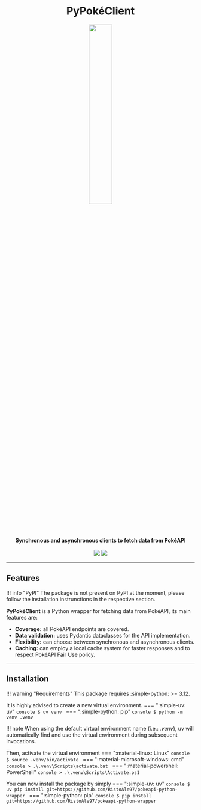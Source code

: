 <div align="center">
    <h1>PyPokéClient</h1>
    <img src="logo.png" width=35% /><br>
    <strong>Synchronous and asynchronous clients to fetch data from PokéAPI</strong><br><br>
    <img src="https://img.shields.io/badge/Python-3776AB?style=for-the-badge&logo=python&logoColor=white">
    <img src="https://img.shields.io/badge/Pydantic-E92063?style=for-the-badge&logo=pydantic&logoColor=white">
</div>


---

## Features
!!! info "PyPI"
    The package is not present on PyPI at the moment, please follow the installation instrunctions in the respective section.

**PyPokéClient** is a Python wrapper for fetching data from PokéAPI, its main features are:

- **Coverage:** all PokéAPI endpoints are covered.
- **Data validation:** uses Pydantic dataclasses for the API implementation.
- **Flexibility:** can choose between synchronous and asynchronous clients.
- **Caching:** can employ a local cache system for faster responses and to respect PokéAPI Fair Use policy.

---

## Installation
!!! warning "Requirements"
    This package requires :simple-python: >= 3.12.

It is highly advised to create a new virtual environment.
=== ":simple-uv: uv"
    ```console
    $ uv venv
    ```
=== ":simple-python: pip"
    ```console
    $ python -m venv .venv
    ```

!!! note
    When using the default virtual environment name (i.e.: _.venv_), uv will automatically find and use the virtual environment during subsequent invocations.

Then, activate the virtual environment
=== ":material-linux: Linux"
    ```console
    $ source .venv/bin/activate
    ```
=== ":material-microsoft-windows: cmd"
    ```console
    > .\.venv\Scripts\activate.bat
    ```
=== ":material-powershell: PowerShell"
    ```console
    > .\.venv\Scripts\Activate.ps1
    ```

You can now install the package by simply
=== ":simple-uv: uv"
    ```console
    $ uv pip install git+https://github.com/RistoAle97/pokeapi-python-wrapper
    ```
=== ":simple-python: pip"
    ```console
    $ pip install git+https://github.com/RistoAle97/pokeapi-python-wrapper
    ```
